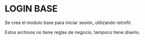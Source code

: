 LOGIN BASE
==========
Se crea el modulo base para iniciar sesión, utilizando retrofit.

Estos archivos no tiene reglas de negocio, tampoco tiene diseño.

